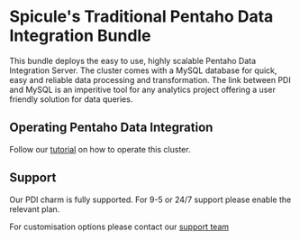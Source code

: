 
# Spicule's Traditional Pentaho Data Integration Bundle

This bundle deploys the easy to use, highly scalable Pentaho Data Integration Server. The
cluster comes with a MySQL database for quick, easy and reliable data processing and transformation.
The link between PDI and MySQL is an imperitive tool for any analytics project offering 
a user friendly solution for data queries.


## Operating Pentaho Data Integration  

Follow our [tutorial](www.spicule.co.uk) 
on how to operate this cluster.

## Support

Our PDI charm is fully supported. For 9-5 or 24/7 support please enable the relevant plan.

For customisation options please contact our [support team](https://spicule.co.uk/contact/)
